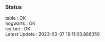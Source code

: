 ### Status


table : OK  
hogwarts : OK  
icy-bot : OK  
Latest Update : 2023-03-07 16:11:03.886059
